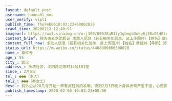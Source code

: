 ```yaml
---
layout: default_post
username: hannahl_mua
user_verify: vipl1
publish_time: ThuFeb0610:03:23+08002020
crawl_time: 20200212-12:40:51
imageurl: https://wx3.sinaimg.cn/orj360/006J8aR1ly1gbmgb3uko6j30u0140tc6.jpg,https://wx4.sinaimg.cn/orj360/006J8aR1ly1gbmgb54j6lj30u014041v.jpg
content_brief: 肺炎患者求助超话 求助人信息（若有相关化验单，请上传图片）【姓名】章经纬【年龄】95【所在城市】武汉【所在小区、社区】永清社区，沈阳路沈阳村14号101室【患病时间】2月3日【联系方式】●●● （患者女儿，也被感染）肺炎患者求助超话 求助人信息（若有相关化验单，请上传图片 ...全文
content_full_raw: 求助人信息（若有相关化验单，请上传图片）【姓名】章经纬【年龄】95【所在城市】武汉【所在小区、社区】永清社区，沈阳路沈阳村14号101室【患病时间】2月3日【联系方式】●●●（患者女儿，也被感染）求助人信息（若有相关化验单，请上传图片）【姓名】章红专【年龄】55【所在城市】武汉【所在小区、社区】永清社区，沈阳路沈阳村14号101室【患病时间】2月5日【联系方式】●●●（本人）【其他紧急联系人】●●●（秦女士）【病情描述】我外公从20几号开始一直有点轻微的咳嗽，直到2月3日晚上身体出现严重不适，心慌胸闷，上吐下泻，乏力，走不动路，（平时老人身体硬朗，喜欢走动）。2月4日晚上去社区医院开了药，2月5日早上情况不好去了武汉市八医院，拍了CT显示双肺磨砂样感染性病变，医生说情况不好，要求上报社区。我妈当场决定拍CT，显示左肺下叶磨砂样感染性病变，她只有轻微咳嗽，无其他症状。医院后两人开要回家，自行隔离，后上报社区。当晚社区安排入住锦江之星酒店隔离。因两人一人一间房，我妈不能串门照顾我外公。外公自发病以来情况一天比一天差，年纪太大了，需要马上住院治疗，靠药物不知道能维持多久。我本人居住在国外，本应2月回汉，航班停航取消，目前除了求救别无他法，心急如焚。希望大家能看到帮我转一下。万分感激🙏
status_url: https://m.weibo.cn/status/4468909866508028
name_: 章红专
age_: 55
city_: 武汉
address_: 永清社区，沈阳路沈阳村14号101室
since_: 2月5日
tel_: ●●●（本人）
tel2_: ●●●（秦女士）
desc_: 我外公从20几号开始一直有点轻微的咳嗽，直到2月3日晚上身体出现严重不适，心慌胸闷，上吐下泻，乏力，走不动路，（平时老人身体硬朗，喜欢走动）。2月4日晚上去社区医院开了药，2月5日早上情况不好去了武汉市八医院，拍了CT显示双肺磨砂样感染性病变，医生说情况不好，要求上报社区。我妈当场决定拍CT，显示左肺下叶磨砂样感染性病变，她只有轻微咳嗽，无其他症状。医院后两人开要回家，自行隔离，后上报社区。当晚社区安排入住锦江之星酒店隔离。因两人一人一间房，我妈不能串门照顾我外公。外公自发病以来情况一天比一天差，年纪太大了，需要马上住院治疗，靠药物不知道能维持多久。我本人居住在国外，本应2月回汉，航班停航取消，目前除了求救别无他法，心急如焚。希望大家能看到帮我转一下。万分感激🙏
publish_timestamp: 2020-02-06 10:03:23+08:00
---
```


